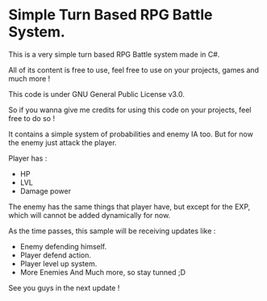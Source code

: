 # Simple Turn Based RPG Battle System.
This is a very simple turn based RPG Battle system made in C#.

All of its content is free to use, feel free to use on your projects,
games and much more  !

This code is under GNU General Public License v3.0.

So if you wanna give me credits for using this code on your projects,
feel free to do so !

It contains a simple system of probabilities and enemy IA too.
But for now the enemy just attack the player.

Player has : 
- HP 
- LVL 
- Damage power

The enemy has the same things that player have, but except for the EXP, which will cannot be added dynamically for now.

As the time passes, this sample will be receiving updates like :
- Enemy defending himself.
- Player defend action.
- Player level up system.
- More Enemies
And Much more, so stay tunned ;D

See you guys in the next update !
